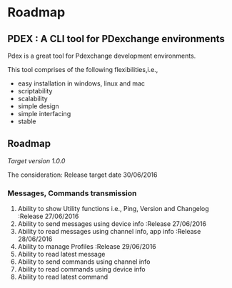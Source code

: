 # Roadmap

## PDEX : A CLI tool for PDexchange environments

Pdex is a great tool for Pdexchange development environments.

This tool comprises of the following flexibilities,i.e.,

- easy installation in windows, linux and mac
- scriptability
- scalability
- simple design
- simple interfacing
- stable

## Roadmap

*Target version 1.0.0*

The consideration: Release target date 30/06/2016

### Messages, Commands transmission

1. Ability to show Utility functions i.e., Ping, Version and Changelog  :Release 27/06/2016
1. Ability to send messages using device info                           :Release 27/06/2016
1. Ability to read messages using channel info, app info                :Release 28/06/2016
1. Ability to manage Profiles                                           :Release 29/06/2016
1. Ability to read latest message
1. Ability to send commands using channel info
1. Ability to read commands using device info
1. Ability to read latest command
